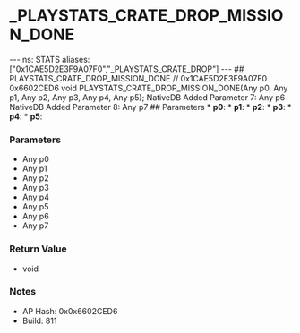 # _PLAYSTATS_CRATE_DROP_MISSION_DONE

--- ns: STATS aliases: ["0x1CAE5D2E3F9A07F0","_PLAYSTATS_CRATE_DROP"] --- ## PLAYSTATS_CRATE_DROP_MISSION_DONE  // 0x1CAE5D2E3F9A07F0 0x6602CED6 void PLAYSTATS_CRATE_DROP_MISSION_DONE(Any p0, Any p1, Any p2, Any p3, Any p4, Any p5);  NativeDB Added Parameter 7: Any p6 NativeDB Added Parameter 8: Any p7  ## Parameters * **p0**: * **p1**: * **p2**: * **p3**: * **p4**: * **p5**:

### Parameters
* Any p0
* Any p1
* Any p2
* Any p3
* Any p4
* Any p5
* Any p6
* Any p7

### Return Value
* void

### Notes
* AP Hash: 0x0x6602CED6
* Build: 811

